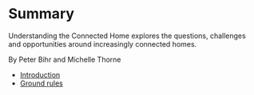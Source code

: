 
# Summary

Understanding the Connected Home explores the questions, challenges and opportunities around increasingly connected homes.

By Peter Bihr and Michelle Thorne

* [Introduction](readme.md)
* [Ground rules](00B_Ground_rules.md)







